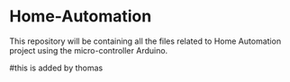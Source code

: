 # Home-Automation
This repository will be containing all the files related to Home Automation project using the micro-controller Arduino.

#this is added by thomas

